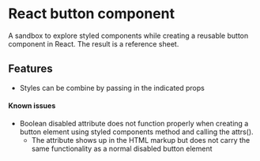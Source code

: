 # React button component

A sandbox to explore styled components while creating a reusable button component in React. The result is a reference sheet.

## Features
-   Styles can be combine by passing in the indicated props

#### Known issues
-   Boolean disabled attribute does not function properly when creating a button element using styled components method and calling the attrs().
    -   The attribute shows up in the HTML markup but does not carry the same functionality as a normal disabled button element
